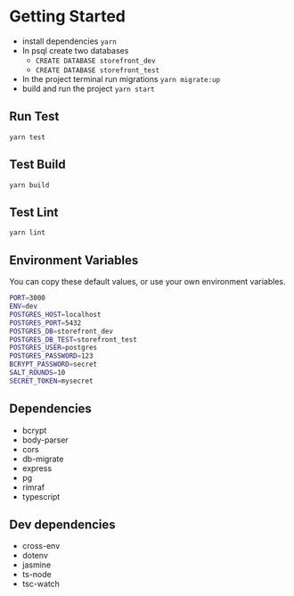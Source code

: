 # Getting Started

- install dependencies `yarn`
- In psql create two databases
  - `CREATE DATABASE storefront_dev`
  - `CREATE DATABASE storefront_test`
- In the project terminal run migrations `yarn migrate:up`
- build and run the project `yarn start`

## Run Test

`yarn test`

## Test Build

`yarn build`

## Test Lint

`yarn lint`

## Environment Variables

You can copy these default values, or use your own environment variables.

```bash
PORT=3000
ENV=dev
POSTGRES_HOST=localhost
POSTGRES_PORT=5432
POSTGRES_DB=storefront_dev
POSTGRES_DB_TEST=storefront_test
POSTGRES_USER=postgres
POSTGRES_PASSWORD=123
BCRYPT_PASSWORD=secret
SALT_ROUNDS=10
SECRET_TOKEN=mysecret
```

## Dependencies

- bcrypt
- body-parser
- cors
- db-migrate
- express
- pg
- rimraf
- typescript

## Dev dependencies

- cross-env
- dotenv
- jasmine
- ts-node
- tsc-watch

